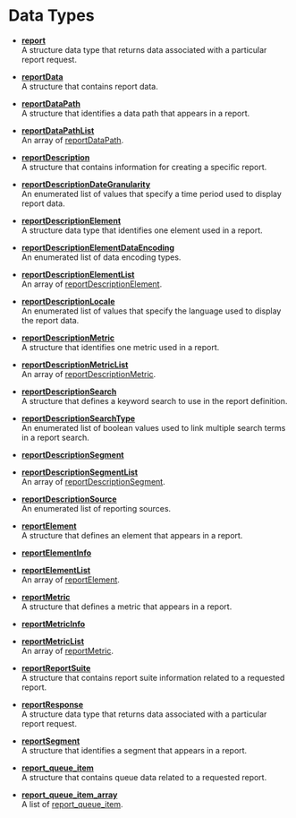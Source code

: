 # Data Types

- **[report](../data_types/r_report.md)**  
 A structure data type that returns data associated with a particular report request.
- **[reportData](../data_types/r_reportData.md)**  
 A structure that contains report data.
- **[reportDataPath](../data_types/r_reportDataPath.md)**  
 A structure that identifies a data path that appears in a report.
- **[reportDataPathList](../data_types/r_reportDataPathList.md)**  
An array of [reportDataPath](r_reportDataPath.md#).
- **[reportDescription](../data_types/r_reportDescription.md)**  
 A structure that contains information for creating a specific report.
- **[reportDescriptionDateGranularity](../data_types/r_reportDescriptionDateGranularity.md)**  
 An enumerated list of values that specify a time period used to display report data.
- **[reportDescriptionElement](../data_types/r_reportDescriptionElement.md)**  
 A structure data type that identifies one element used in a report.
- **[reportDescriptionElementDataEncoding](../data_types/r_reportDescriptionElementDataEncoding.md)**  
An enumerated list of data encoding types.
- **[reportDescriptionElementList](../data_types/r_reportDescriptionElementList.md)**  
An array of [reportDescriptionElement](r_reportDescriptionElement.md#).
- **[reportDescriptionLocale](../data_types/r_reportDescriptionLocale.md)**  
 An enumerated list of values that specify the language used to display the report data.
- **[reportDescriptionMetric](../data_types/r_reportDescriptionMetric.md)**  
 A structure that identifies one metric used in a report.
- **[reportDescriptionMetricList](../data_types/r_reportDescriptionMetricList.md)**  
 An array of [reportDescriptionMetric](r_reportDescriptionMetric.md#).
- **[reportDescriptionSearch](../data_types/r_reportDescriptionSearch.md)**  
A structure that defines a keyword search to use in the report definition.
- **[reportDescriptionSearchType](../data_types/r_reportDescriptionSearchType.md)**  
An enumerated list of boolean values used to link multiple search terms in a report search.
- **[reportDescriptionSegment](../data_types/r_reportDescriptionSegment.md)**  
 
- **[reportDescriptionSegmentList](../data_types/r_reportDescriptionSegmentList.md)**  
An array of [reportDescriptionSegment](r_reportDescriptionSegment.md#).
- **[reportDescriptionSource](../data_types/r_reportDescriptionSource.md)**  
An enumerated list of reporting sources.
- **[reportElement](../data_types/r_reportElement.md)**  
 A structure that defines an element that appears in a report.
- **[reportElementInfo](../data_types/r_reportElementInfo.md)**  
 
- **[reportElementList](../data_types/r_reportElements.md)**  
An array of [reportElement](r_reportElement.md#).
- **[reportMetric](../data_types/r_reportMetric.md)**  
 A structure that defines a metric that appears in a report.
- **[reportMetricInfo](../data_types/r_reportMetricInfo.md)**  
 
- **[reportMetricList](../data_types/r_reportMetrics.md)**  
An array of [reportMetric](r_reportMetric.md#).
- **[reportReportSuite](../data_types/r_reportReportSuite.md)**  
 A structure that contains report suite information related to a requested report.
- **[reportResponse](../data_types/r_reportResponse.md)**  
 A structure data type that returns data associated with a particular report request.
- **[reportSegment](../data_types/r_reportSegment.md)**  
 A structure that identifies a segment that appears in a report.
- **[report_queue_item](../data_types/r_report_queue_item.md)**  
A structure that contains queue data related to a requested report.
- **[report_queue_item_array](../data_types/r_report_queue_item_array.md)**  
A list of [report_queue_item](r_report_queue_item.md#).

